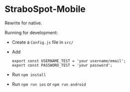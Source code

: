 # StraboSpot-Mobile
Rewrite for native.

Running for development:

- Create a `Config.js` file in `src/`
- Add 

      export const USERNAME_TEST = 'your username/email';
      export const PASSWORD_TEST = 'your password';

- Run `npm install`
- Run `npm run ios` or `npm run android` 